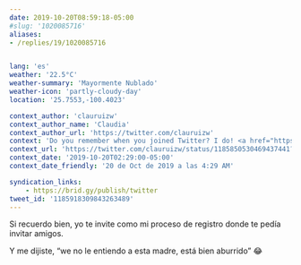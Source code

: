 ```yaml
---
date: 2019-10-20T08:59:18-05:00
#slug: '1020085716'
aliases:
- /replies/19/1020085716


lang: 'es'
weather: '22.5°C'
weather-summary: 'Mayormente Nublado'
weather-icon: 'partly-cloudy-day'
location: '25.7553,-100.4023'

context_author: 'clauruizw'
context_author_name: 'Claudia'
context_author_url: 'https://twitter.com/clauruizw'
context: 'Do you remember when you joined Twitter? I do! ‪<a href="https://twitter.com/hashtag/MyTwitterAnniversary">#MyTwitterAnniversary</a>'
context_url: 'https://twitter.com/clauruizw/status/1185850530469437441?s=12'
context_date: '2019-10-20T02:29:00-05:00'
context_date_friendly: '20 de Oct de 2019 a las 4:29 AM'

syndication_links:
    - https://brid.gy/publish/twitter
tweet_id: '1185918309843263489'
---
```

Si recuerdo bien, yo te invite como mi proceso de registro donde te pedía invitar amigos.

Y me dijiste, “we no le entiendo a esta madre, está bien aburrido” 😂
